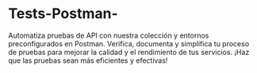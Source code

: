 # Tests-Postman-
Automatiza pruebas de API con nuestra colección y entornos preconfigurados en Postman. Verifica, documenta y simplifica tu proceso de pruebas para mejorar la calidad y el rendimiento de tus servicios. ¡Haz que las pruebas sean más eficientes y efectivas!

